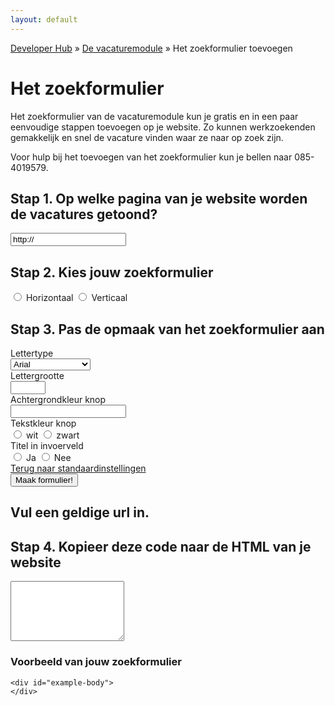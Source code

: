 ```yaml
---
layout: default
---
```


[Developer Hub](/) &raquo; [De vacaturemodule](/vacaturemodule/) &raquo; Het zoekformulier toevoegen

# Het zoekformulier

Het zoekformulier van de vacaturemodule kun je gratis en in een paar eenvoudige stappen toevoegen op je website.
Zo kunnen werkzoekenden gemakkelijk en snel de vacature vinden waar ze naar op zoek zijn.

Voor hulp bij het toevoegen van het zoekformulier kun je bellen naar 085-4019579.

## Stap 1. Op welke pagina van je website worden de vacatures getoond?
<form name="searchwidgetform" action="#design" class="form-horizontal">
  <div class="form-group">
    <div class="col-sm-9">
      <input type="url" name="url" id="heliosUrl" class="form-control" value="http://" />
    </div>
  </div>
  <div id="orientation" class="form-group">
    <div class="col-sm-9">
      <h2>Stap 2. Kies jouw zoekformulier</h2>
      <div class="form-group">
        <div class="col-sm-9">
          <label class="radio-inline">
            <input id="orientationOptionOne" type="radio" name="orientation" value="horizontal" />
            Horizontaal
          </label>
          <label class="radio-inline">
            <input id="orientationOptionTwo" type="radio" name="orientation" value="vertical" />
            Verticaal
          </label>
        </div>
      </div>
    </div>
  </div>
  <div id="design">
    <h2>Stap 3. Pas de opmaak van het zoekformulier aan</h2>
    <div class="form-group">
      <label for="fonttype" class="control-label col-sm-3">Lettertype</label>
      <div class="col-sm-3">
        <select id="fonttype" name="fonttype" class="form-control">
          <option value="Arial">Arial</option>
          <option value="Times">Times new roman</option>
          <option value="Helvetica">Helvetica</option>
          <option value="Calibri">Calibri</option>
        </select>
      </div>
    </div>
    <div class="form-group">
      <label for="fontsize" class="control-label col-sm-3">Lettergrootte</label>
      <div class="col-sm-3">
        <input id="fontsize" type="number" name="fontsize" min="10" max="20" class="form-control" />
      </div>
    </div>
    <div class="form-group">
      <label for="buttoncolor" class="control-label col-sm-3">Achtergrondkleur knop</label>
      <div class="col-sm-3">
        <input id="buttoncolor" name="buttoncolor" class="color form-control" />
      </div>
    </div>
    <div class="form-group">
      <label for="buttontextcolor" class="control-label col-sm-3">Tekstkleur knop</label>
      <div class="col-sm-3">
        <label class="radio-inline">
          <input id="buttontextcolorOptionOne" type="radio" name="buttontextcolor" value="FFFFFF"> wit
        </label>
        <label class="radio-inline col-sm-offset-1">
          <input id="buttontextcolorOptionTwo" type="radio" name="buttontextcolor" value="000000"> zwart
        </label>
      </div>
    </div>
    <div class="form-group">
      <label for="placeholder" class="control-label col-sm-3">Titel in invoerveld</label>
      <div class="col-sm-3">
        <label class="radio-inline">
          <input id="placeholderOptionOne" type="radio" name="placeholder" value="true"> Ja
        </label>
        <label class="radio-inline col-sm-offset-1">
          <input id="placeholderOptionTwo" type="radio" name="placeholder" value="false"> Nee
        </label>
      </div>
    </div>
    <div>
      <a id="default" href="#">Terug naar standaardinstellingen</a>
    </div>
  </div>
  <div class="form-group">
    <div class="col-sm-9">
      <input type="submit" value="Maak formulier!" class="btn btn-primary" />
    </div>
  </div>
</form>
<div id="url-validation-error" class="hidden">
  <h2>Vul een geldige url in.</h2>
</div>

<div id="example-code">
  <div id="code" class="hidden form-group">
    <h2>Stap 4. Kopieer deze code naar de HTML van je website</h2>
    <textarea id="code-body" onclick="this.focus();this.select();" class="form-control" rows="6"></textarea>
  </div>

  <div id="example" class="hidden">
    <h3>Voorbeeld van jouw zoekformulier</h3>

    <div id="example-body">
    </div>
  </div>
</div>

<script src="/javascripts/external/uri.js"></script>
<script src="/javascripts/layout/output-buffer.js"></script>
<script src="/javascripts/job-module/search-form.js"></script>
<script src="/javascripts/job-module/search-form-controller.js"></script>
<script src="/javascripts/external/jscolor/jscolor.js"></script>
